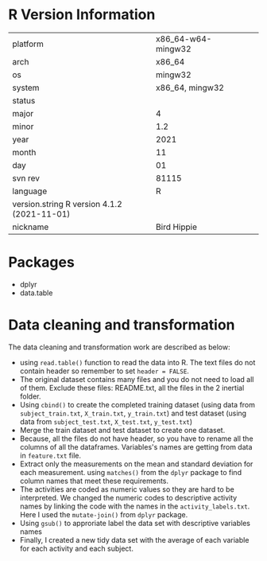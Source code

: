 # R Version Information

|                                             |                    |   |   |   |
|---------------------------------------------|--------------------|---|---|---|
| platform                                    | x86_64-w64-mingw32 |   |   |   |
| arch                                        | x86_64             |   |   |   |
|                      os                     | mingw32            |   |   |   |
| system                                      | x86_64, mingw32    |   |   |   |
| status                                      |                    |   |   |   |
| major                                       | 4                  |   |   |   |
| minor                                       | 1.2                |   |   |   |
| year                                        | 2021               |   |   |   |
| month                                       | 11                 |   |   |   |
| day                                         | 01                 |   |   |   |
| svn rev                                     | 81115              |   |   |   |
| language                                    | R                  |   |   |   |
| version.string R version 4.1.2 (2021-11-01) |                    |   |   |   |
| nickname                                    | Bird Hippie        |   |   |   |

# Packages
- dplyr  
- data.table

# Data cleaning and transformation 

The data cleaning and transformation work are described as below:

- using `read.table()` function to read the data into R.
The text files do not contain header so remember to set `header = FALSE`.  
- The original dataset contains many files and you do not need to load all of them.
Exclude these files: README.txt, all the files in the 2 inertial folder.  
- Using `cbind()` to create the completed training dataset (using data from 
`subject_train.txt`, `X_train.txt`, `y_train.txt`) and test dataset (using data from `subject_test.txt`, `X_test.txt`, `y_test.txt`)  
- Merge the train dataset and test dataset to create one dataset.  
- Because, all the files do not have header, so you have to rename all the columns of all the dataframes. Variables's names are getting from data in `feature.txt` file.  
- Extract only the measurements on the mean and standard deviation for each measurement. using `matches()` from the `dplyr` package to find column names that meet these requirements.  
- The activities are coded as numeric values so they are hard to be interpreted. We changed the numeric codes to descriptive activity names by linking the code with the names in the `activity_labels.txt`. 
Here I used the `mutate-join()` from `dplyr` package.  
- Using `gsub()` to approriate label the data set with descriptive variables names
- Finally, I created a new tidy data set with the average of each variable for each activity and each subject.




